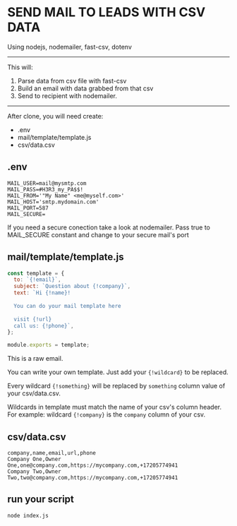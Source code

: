# SEND MAIL TO LEADS WITH CSV DATA

Using nodejs, nodemailer, fast-csv, dotenv

---
This will:

1. Parse data from csv file with fast-csv
2. Build an email with data grabbed from that csv
3. Send to recipient with nodemailer.

---
After clone, you will need create:

- .env
- mail/template/template.js
- csv/data.csv

## .env

```.env
MAIL_USER=mail@mysmtp.com
MAIL_PASS=#H3R3_my_PA$$!
MAIL_FROM='"My Name" <me@myself.com>'
MAIL_HOST='smtp.mydomain.com'
MAIL_PORT=587
MAIL_SECURE=
```

If you need a secure conection take a look at nodemailer. Pass true to MAIL_SECURE constant and change to your secure mail's port


## mail/template/template.js

```js
const template = {
  to: `{!email}`,
  subject: `Question about {!company}`,
  text: `Hi {!name}!
  
  You can do your mail template here
  
  visit {!url}
  call us: {!phone}`,
};

module.exports = template;
```

This is a raw email.

You can write your own template. Just add your `{!wildcard}` to be replaced.

Every wildcard `{!something}` will be replaced by `something` column value of your csv/data.csv.

Wildcards in template must match the name of your csv's column header. For example: wildcard `{!company}` is the `company` column of your csv.

## csv/data.csv

```csv
company,name,email,url,phone
Company One,Owner One,one@company.com,https://mycompany.com,+17205774941
Company Two,Owner Two,two@company.com,https://mycompany.com,+17205774941
```

## run your script

```sh
node index.js
```